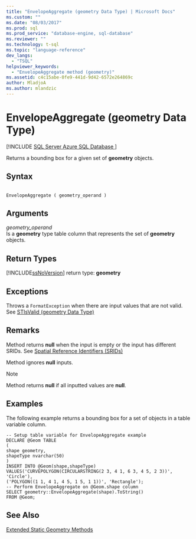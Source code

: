 ```yaml
---
title: "EnvelopeAggregate (geometry Data Type) | Microsoft Docs"
ms.custom: ""
ms.date: "08/03/2017"
ms.prod: sql
ms.prod_service: "database-engine, sql-database"
ms.reviewer: ""
ms.technology: t-sql
ms.topic: "language-reference"
dev_langs: 
  - "TSQL"
helpviewer_keywords: 
  - "EnvelopeAggregate method (geometry)"
ms.assetid: c4c15abe-0fe9-441d-9d42-6572e264869c
author: MladjoA
ms.author: mlandzic 
---
```

# EnvelopeAggregate (geometry Data Type)
[!INCLUDE [SQL Server Azure SQL Database ](../../includes/applies-to-version/sql-asdb.md)]

Returns a bounding box for a given set of **geometry** objects.
  
## Syntax  
  
```  
  
EnvelopeAggregate ( geometry_operand )  
```  
  
## Arguments  
 *geometry_operand*  
 Is a **geometry** type table column that represents the set of **geometry** objects.  
  
## Return Types  
 [!INCLUDE[ssNoVersion](../../includes/ssnoversion-md.md)] return type: **geometry**  
  
## Exceptions  
 Throws a `FormatException` when there are input values that are not valid. See [STIsValid &#40;geometry Data Type&#41;](../../t-sql/spatial-geometry/stisvalid-geometry-data-type.md)  
  
## Remarks  
 Method returns **null** when the input is empty or the input has different SRIDs. See [Spatial Reference Identifiers &#40;SRIDs&#41;](../../relational-databases/spatial/spatial-reference-identifiers-srids.md)  
  
 Method ignores **null** inputs.  
  
> [!NOTE]  
>  Method returns **null** if all inputted values are **null**.  
  
## Examples  
 The following example returns a bounding box for a set of objects in a table variable column.  
  
 ```
 -- Setup table variable for EnvelopeAggregate example 
DECLARE @Geom TABLE 
( 
shape geometry, 
shapeType nvarchar(50) 
) 
INSERT INTO @Geom(shape,shapeType) VALUES('CURVEPOLYGON(CIRCULARSTRING(2 3, 4 1, 6 3, 4 5, 2 3))', 'Circle'), 
('POLYGON((1 1, 4 1, 4 5, 1 5, 1 1))', 'Rectangle'); 
-- Perform EnvelopeAggregate on @Geom.shape column 
SELECT geometry::EnvelopeAggregate(shape).ToString() 
FROM @Geom;
 ```  
  
## See Also  
 [Extended Static Geometry Methods](../../t-sql/spatial-geometry/extended-static-geometry-methods.md)  
  
  

